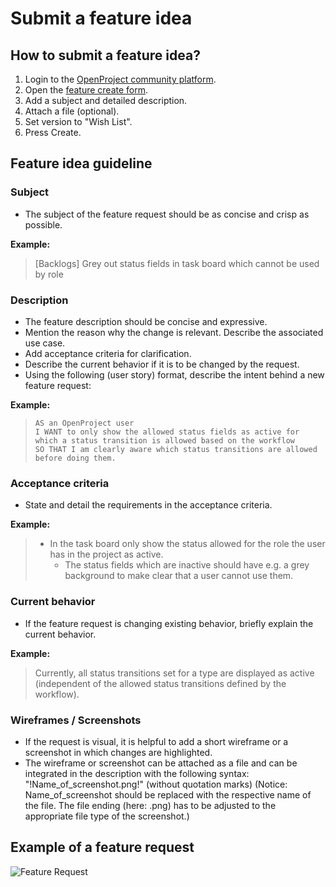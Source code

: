 # Submit a feature idea

## How to submit a feature idea?

1. Login to the [OpenProject community platform](https://community.openproject.com/login).
2. Open the [feature create form](https://community.openproject.com/projects/openproject/work_packages/create_new?type=6).
3. Add a subject and detailed description.
4. Attach a file (optional).
5. Set version to "Wish List".
6. Press Create.

## Feature idea guideline

### Subject

* The subject of the feature request should be as concise and crisp as possible.

**Example:**

> [Backlogs] Grey out status fields in task board which cannot be used by role

### Description

* The feature description should be concise and expressive.
* Mention the reason why the change is relevant. Describe the associated use case.
* Add acceptance criteria for clarification.
* Describe the current behavior if it is to be changed by the request.
* Using the following (user story) format, describe the intent behind a new feature request:

**Example:**

>     AS an OpenProject user
>     I WANT to only show the allowed status fields as active for which a status transition is allowed based on the workflow
>     SO THAT I am clearly aware which status transitions are allowed before doing them.

### Acceptance criteria

* State and detail the requirements in the acceptance criteria.

**Example:**

> * In the task board only show the status allowed for the role the user has in the project as active.
>   * The status fields which are inactive should have e.g. a grey background to make clear that a user cannot use them.

### Current behavior

* If the feature request is changing existing behavior, briefly explain the current behavior.

**Example:**

> Currently, all status transitions set for a type are displayed as active (independent of the allowed status transitions defined by the workflow).

### Wireframes / Screenshots

* If the request is visual, it is helpful to add a short wireframe or a screenshot in which changes are highlighted.
* The wireframe or screenshot can be attached as a file and can be integrated in the description with the following syntax: "!Name_of_screenshot.png!" (without quotation marks)
(Notice: Name_of_screenshot should be replaced with the respective name of the file. The file ending (here: .png) has to be adjusted to the appropriate file type of the screenshot.)

## Example of a feature request

![Feature Request](https://openproject.org/wp-content/uploads/2016/10/FeatureRequest.png "Feature Request")
